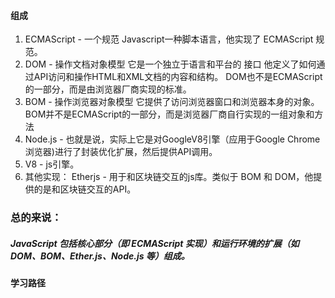 #### 组成
1. ECMAScript - 一个规范
    Javascript一种脚本语言，他实现了 ECMAScript 规范。
2. DOM - 操作文档对象模型
    它是一个独立于语言和平台的 接口
    他定义了如何通过API访问和操作HTML和XML文档的内容和结构。
    DOM也不是ECMAScript的一部分，而是由浏览器厂商实现的标准。
3. BOM - 操作浏览器对象模型 
    它提供了访问浏览器窗口和浏览器本身的对象。
    BOM并不是ECMAScript的一部分，而是浏览器厂商自行实现的一组对象和方法
4. Node.js - 也就是说，实际上它是对GoogleV8引擎（应用于Google Chrome浏览器)进行了封装优化扩展，然后提供API调用。
5. V8 - js引擎。
6. 其他实现：
    Etherjs - 用于和区块链交互的js库。类似于 BOM 和 DOM，他提供的是和区块链交互的API。

### 总的来说：

##### JavaScript 包括核心部分（即 ECMAScript 实现）和运行环境的扩展（如 DOM、BOM、Ether.js、Node.js 等）组成。


#### 学习路径


